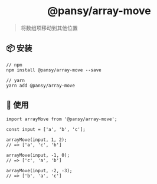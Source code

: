 <h1 align="center">@pansy/array-move</h1>

> 将数组项移动到其他位置

## 📦 安装

```
// npm
npm install @pansy/array-move --save

// yarn
yarn add @pansy/array-move

```

## 🔨 使用

```
import arrayMove from '@pansy/array-move';

const input = ['a', 'b', 'c'];

arrayMove(input, 1, 2);
// => ['a', 'c', 'b']

arrayMove(input, -1, 0);
// => ['c', 'a', 'b']

arrayMove(input, -2, -3);
// => ['b', 'a', 'c']
```
